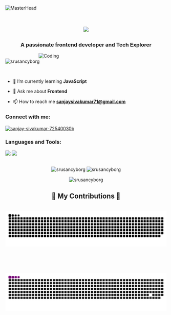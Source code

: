 ![MasterHead](https://mir-s3-cdn-cf.behance.net/project_modules/max_1200/81bb4b165684019.640b6038d133e.gif)
<h1 align="center">
<img src="https://readme-typing-svg.herokuapp.com/?font=Righteous&size=35&center=true&vCenter=true&width=500&height=70&duration=4000&lines=Hi+There!+👋;+I'm+Sanjay+Sivakumar!;&color=FFFFFF" />
</h1>

<h3 align="center">A passionate frontend developer and Tech Explorer</h3>
<img align="right" alt="Coding" width="400" src="https://i.giphy.com/JqmupuTVZYaQX5s094.webp">

<p align="left"> <img src="https://komarev.com/ghpvc/?username=srusancyborg&label=Profile%20views&color=0e75b6&style=flat" alt="srusancyborg" /> </p>

<p align="left"> <a href="https://twitter.com/" target="blank"><img src="https://img.shields.io/twitter/follow/?logo=twitter&style=for-the-badge" alt="" /></a> </p>

- 🌱 I’m currently learning **JavaScript**

- 💬 Ask me about **Frontend**

- 📫 How to reach me **sanjaysivakumar71@gmail.com**

<h3 align="left">Connect with me:</h3>
<p align="left">
<a href="https://linkedin.com/in/sanjay-sivakumar-72540030b" target="blank"><img align="center" src="https://raw.githubusercontent.com/rahuldkjain/github-profile-readme-generator/master/src/images/icons/Social/linked-in-alt.svg" alt="sanjay-sivakumar-72540030b" height="30" width="40" /></a>
</p>

<h3 align="left">Languages and Tools:</h3>
<p align="left"> <img src="https://skillicons.dev/icons?i=python,unity,html,css,vscode,github" />
    <img src="https://skillicons.dev/icons?i=javascript,blender,cpp,java,mysql" /><br> </p>

<br>
<div align="center">
 <img width=390 height=170 src="https://github-readme-streak-stats.herokuapp.com/?user=srusancyborg&" alt="srusancyborg" />
  <img width=390 src="https://github-readme-stats.vercel.app/api?username=srusancyborg&show_icons=true&rank_icon=github&locale=en" alt="srusancyborg" />
  <br/>
 <p><img align="center" src="https://github-readme-stats.vercel.app/api/top-langs?username=srusancyborg&show_icons=true&locale=en&layout=compact" alt="srusancyborg" /></p>
</div>
</p>




<div align="center">
  <h2>🐍 My Contributions 🐍</h2>
  <br>
  <img alt="snake eating my contributions" src="https://raw.githubusercontent.com/salesp07/salesp07/output/github-contribution-grid-snake.svg" />
  
  <br/><br/><br/>
</div>

![snake gif](https://github.com/SruSanCyborg/SruSanCyborg/blob/output/github-contribution-grid-snake.gif)

